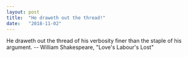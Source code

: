 ```yaml
---
layout: post
title:  "He draweth out the thread!"
date:   "2018-11-02"
---
```

He draweth out the thread of his verbosity finer than the staple of his
argument.
		-- William Shakespeare, "Love's Labour's Lost"
